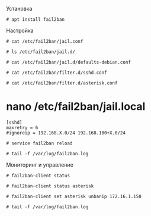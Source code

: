 Установка

```
# apt install fail2ban
```
Настройка
```
# cat /etc/fail2ban/jail.conf

# ls /etc/fail2ban/jail.d/

# cat /etc/fail2ban/jail.d/defaults-debian.conf

# cat /etc/fail2ban/filter.d/sshd.conf

# cat /etc/fail2ban/filter.d/asterisk.conf
```
# nano /etc/fail2ban/jail.local

```
[sshd]
maxretry = 6
#ignoreip = 192.168.X.0/24 192.168.100+X.0/24
```
```
# service fail2ban reload
```
```
# tail -f /var/log/fail2ban.log
```
Мониторинг и управление
```
# fail2ban-client status

# fail2ban-client status asterisk

# fail2ban-client set asterisk unbanip 172.16.1.150

# tail -f /var/log/fail2ban.log
```

